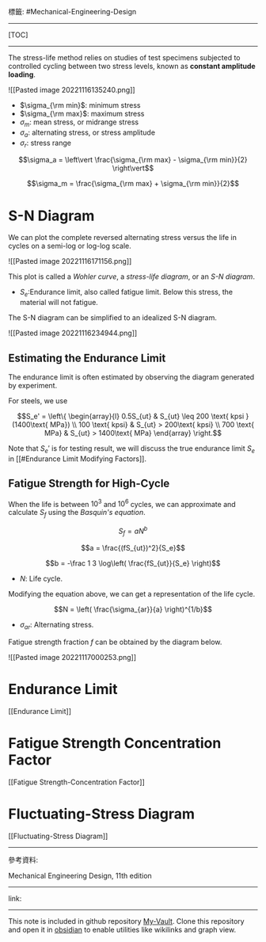 標籤: #Mechanical-Engineering-Design 

---

[TOC]

---

The stress-life method relies on studies of test specimens subjected to controlled cycling between two stress levels, known as **constant amplitude loading**.

![[Pasted image 20221116135240.png]]

- $\sigma_{\rm min}$: minimum stress
- $\sigma_{\rm max}$: maximum stress
- $\sigma_{m}$: mean stress, or midrange stress
- $\sigma_a$: alternating stress, or stress amplitude
- $\sigma_r$: stress range

$$\sigma_a = \left\vert
	\frac{\sigma_{\rm max} - \sigma_{\rm min}}{2}
\right\vert$$

$$\sigma_m = \frac{\sigma_{\rm max} + \sigma_{\rm min}}{2}$$

# S-N Diagram

We can plot the complete reversed alternating stress versus the life in cycles on a semi-log or log-log scale.

![[Pasted image 20221116171156.png]]

This plot is called a *Wohler curve*, a *stress-life diagram*, or an *S-N diagram*.

- $S_e$:Endurance limit, also called fatigue limit. Below this stress, the material will not fatigue.

The S-N diagram can be simplified to an idealized S-N diagram.

![[Pasted image 20221116234944.png]]

## Estimating the Endurance Limit

The endurance limit is often estimated by observing the diagram generated by experiment.

For steels, we use

$$S_e' = 
\left\{
	\begin{array}{l}
		0.5S_{ut} & S_{ut} \leq 200 \text{ kpsi } (1400\text{ MPa}) \\
		100 \text{ kpsi} & S_{ut} > 200\text{ kpsi} \\
		700 \text{ MPa} & S_{ut} > 1400\text{ MPa}
	\end{array}
\right.$$

Note that $S_e'$ is for testing result, we will discuss the true endurance limit $S_e$ in [[#Endurance Limit Modifying Factors]].

## Fatigue Strength for High-Cycle

When the life is between $10^3$ and $10^6$ cycles, we can approximate and calculate $S_f$ using the *Basquin's equation*.

$$S_f = aN^b$$

$$a = \frac{(fS_{ut})^2}{S_e}$$

$$b = -\frac 1 3 \log\left(
	\frac{fS_{ut}}{S_e}
\right)$$

- $N$: Life cycle.

Modifying the equation above, we can get a representation of the life cycle.

$$N = \left(
	\frac{\sigma_{ar}}{a}
\right)^{1/b}$$

- $\sigma_{ar}$: Alternating stress.

Fatigue strength fraction $f$ can be obtained by the diagram below.

![[Pasted image 20221117000253.png]]

# Endurance Limit

[[Endurance Limit]]

# Fatigue Strength Concentration Factor

[[Fatigue Strength-Concentration Factor]]

# Fluctuating-Stress Diagram

[[Fluctuating-Stress Diagram]]

---

參考資料:

Mechanical Engineering Design, 11th edition

---

link:


---

This note is included in github repository [My-Vault](https://github.com/LittleD3092/My-Vault.git). Clone this repository and open it in [obsidian](https://obsidian.md/) to enable utilities like wikilinks and graph view.